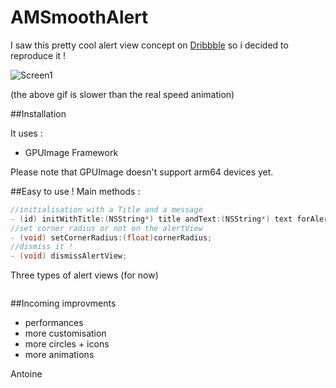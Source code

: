AMSmoothAlert
==================

I saw this pretty cool alert view concept on [Dribbble](https://dribbble.com/shots/1523277-Success-Popup-for-Handybook-New-App-GIF?list=users&offset=0) so i decided to reproduce it !

![Screen1](https://raw.githubusercontent.com/mtonio91/AMSmoothAlert/master/screenCapture.gif)

(the above gif is slower than the real speed animation)

##Installation

It uses : 
- GPUImage Framework

Please note that GPUImage doesn't support arm64 devices yet.

##Easy to use !
Main methods :

```objective-c
//initialisation with a Title and a message
- (id) initWithTitle:(NSString*) title andText:(NSString*) text forAlertType:(AlertType) type;
//set corner radius or not on the alertView
- (void) setCornerRadius:(float)cornerRadius;
//dismiss it !
- (void) dismissAlertView;

```
Three types of alert views (for now)
```objective-c


```


##Incoming improvments

- performances
- more customisation
- more circles + icons
- more animations

Antoine
